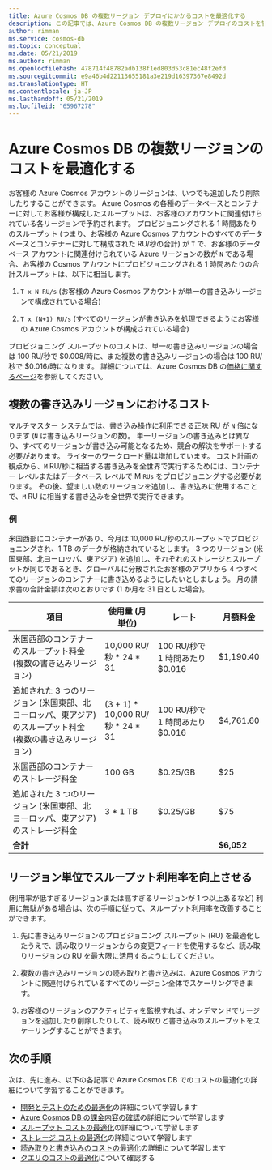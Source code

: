 ```yaml
---
title: Azure Cosmos DB の複数リージョン デプロイにかかるコストを最適化する
description: この記事では、Azure Cosmos DB の複数リージョン デプロイのコストを管理する方法について説明します。
author: rimman
ms.service: cosmos-db
ms.topic: conceptual
ms.date: 05/21/2019
ms.author: rimman
ms.openlocfilehash: 478714f48782adb138f1ed803d53c81ec48f2efd
ms.sourcegitcommit: e9a46b4d22113655181a3e219d16397367e8492d
ms.translationtype: HT
ms.contentlocale: ja-JP
ms.lasthandoff: 05/21/2019
ms.locfileid: "65967278"
---
```

# <a name="optimize-multi-region-cost-in-azure-cosmos-db"></a>Azure Cosmos DB の複数リージョンのコストを最適化する

お客様の Azure Cosmos アカウントのリージョンは、いつでも追加したり削除したりすることができます。 Azure Cosmos の各種のデータベースとコンテナーに対してお客様が構成したスループットは、お客様のアカウントに関連付けられている各リージョンで予約されます。 プロビジョニングされる 1 時間あたりのスループット (つまり、お客様の Azure Cosmos アカウントのすべてのデータベースとコンテナーに対して構成された RU/秒の合計) が `T` で、お客様のデータベース アカウントに関連付けられている Azure リージョンの数が `N` である場合、お客様の Cosmos アカウントにプロビジョニングされる 1 時間あたりの合計スループットは、以下に相当します。

1. `T x N RU/s` (お客様の Azure Cosmos アカウントが単一の書き込みリージョンで構成されている場合) 

1. `T x (N+1) RU/s` (すべてのリージョンが書き込みを処理できるようにお客様の Azure Cosmos アカウントが構成されている場合) 

プロビジョニング スループットのコストは、単一の書き込みリージョンの場合は 100 RU/秒で $0.008/時に、また複数の書き込みリージョンの場合は 100 RU/秒で $0.016/時になります。 詳細については、Azure Cosmos DB の[価格に関するページ](https://azure.microsoft.com/pricing/details/cosmos-db/)を参照してください。

## <a name="costs-for-multiple-write-regions"></a>複数の書き込みリージョンにおけるコスト

マルチマスター システムでは、書き込み操作に利用できる正味 RU が `N` 倍になります (`N` は書き込みリージョンの数)。 単一リージョンの書き込みとは異なり、すべてのリージョンが書き込み可能となるため、競合の解決をサポートする必要があります。 ライターのワークロード量は増加しています。 コスト計画の観点から、`M` RU/秒に相当する書き込みを全世界で実行するためには、コンテナー レベルまたはデータベース レベルで M `RUs` をプロビジョニングする必要があります。 その後、望ましい数のリージョンを追加し、書き込みに使用することで、`M` RU に相当する書き込みを全世界で実行できます。 

### <a name="example"></a>例

米国西部にコンテナーがあり、今月は 10,000 RU/秒のスループットでプロビジョニングされ、1 TB のデータが格納されているとします。 3 つのリージョン (米国東部、北ヨーロッパ、東アジア) を追加し、それぞれのストレージとスループットが同じであるとき、グローバルに分散されたお客様のアプリから 4 つすべてのリージョンのコンテナーに書き込めるようにしたいとしましょう。 月の請求書の合計金額は次のとおりです (1 か月を 31 日とした場合)。

|**項目**|**使用量 (月単位)**|**レート**|**月額料金**|
|----|----|----|----|
|米国西部のコンテナーのスループット料金 (複数の書き込みリージョン) |10,000 RU/秒 * 24 * 31 |100 RU/秒で 1 時間あたり $0.016 |$1,190.40 |
|追加された 3 つのリージョン (米国東部、北ヨーロッパ、東アジア) のスループット料金 (複数の書き込みリージョン) |(3 + 1) * 10,000 RU/秒 * 24 * 31 |100 RU/秒で 1 時間あたり $0.016 |$4,761.60 |
|米国西部のコンテナーのストレージ料金 |100 GB |$0.25/GB |$25 |
|追加された 3 つのリージョン (米国東部、北ヨーロッパ、東アジア) のストレージ料金 |3 * 1 TB |$0.25/GB |$75 |
|**合計**|||**$6,052** |

## <a name="improve-throughput-utilization-on-a-per-region-basis"></a>リージョン単位でスループット利用率を向上させる

(利用率が低すぎるリージョンまたは高すぎるリージョンが 1 つ以上あるなど) 利用に無駄がある場合は、次の手順に従って、スループット利用率を改善することができます。  

1. 先に書き込みリージョンのプロビジョニング スループット (RU) を最適化したうえで、読み取りリージョンからの変更フィードを使用するなど、読み取りリージョンの RU を最大限に活用するようにしてください。 

2. 複数の書き込みリージョンの読み取りと書き込みは、Azure Cosmos アカウントに関連付けられているすべてのリージョン全体でスケーリングできます。 

3. お客様のリージョンのアクティビティを監視すれば、オンデマンドでリージョンを追加したり削除したりして、読み取りと書き込みのスループットをスケーリングすることができます。

## <a name="next-steps"></a>次の手順

次は、先に進み、以下の各記事で Azure Cosmos DB でのコストの最適化の詳細について学習することができます。

* [開発とテストのための最適化](optimize-dev-test.md)の詳細について学習します
* [Azure Cosmos DB の課金内容の確認](understand-your-bill.md)の詳細について学習します
* [スループット コストの最適化](optimize-cost-throughput.md)の詳細について学習します
* [ストレージ コストの最適化](optimize-cost-storage.md)の詳細について学習します
* [読み取りと書き込みのコストの最適化](optimize-cost-reads-writes.md)の詳細について学習します
* [クエリのコストの最適化](optimize-cost-queries.md)について確認する

